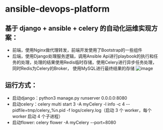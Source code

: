 # ansible-devops-platform
## 基于 django + ansible + celery 的自动化运维实现方案：
* 前端，使用Nginx做代理转发，前端开发使用了Bootstrap的一些组件
* 后端，使用Django处理服务逻辑，调用Ansible Api进行playbook的执行和任务的处理，处理的结果使用Redis临时存储，使用Celery进行异步任务处理，同时Redis为Celery的Broker，
使用MySQL进行最终结果的存储
![image](https://user-images.githubusercontent.com/17037398/116837560-83213800-abfd-11eb-8e9c-38fd1d466eeb.png)
## 运行方式：
* 启动django：python3 manage.py runserver 0.0.0.0:8080
* 启动celery：celery multi start 3 -A myCelery -l info -c 4 --pidfile=tmp/celery_%n.pid -f logs/celery.log（启动 3 个 worker，每个 worker 启动 4 个子进程）
* 启动flower: celery flower -A myCelery --port=8080
